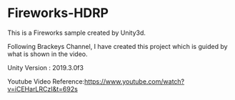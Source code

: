 # Fireworks-HDRP
 
This is a Fireworks sample created by Unity3d.

Following Brackeys Channel, I have created this project which is guided by what is shown in the video.

Unity Version : 2019.3.0f3

Youtube Video Reference:https://www.youtube.com/watch?v=iCEHarLRCzI&t=692s
